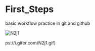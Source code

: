 # First_Steps

basic workflow practice in git and github

![N2j1](https://user-images.githubusercontent.com/38879192/132170701-63359837-31fe-4c87-bebf-86ba84ef1103.gif)

ps://i.gifer.com/N2j1.gif)
